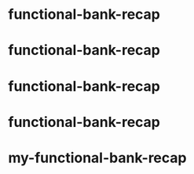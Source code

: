 # functional-bank-recap
# functional-bank-recap
# functional-bank-recap
# functional-bank-recap
# my-functional-bank-recap
